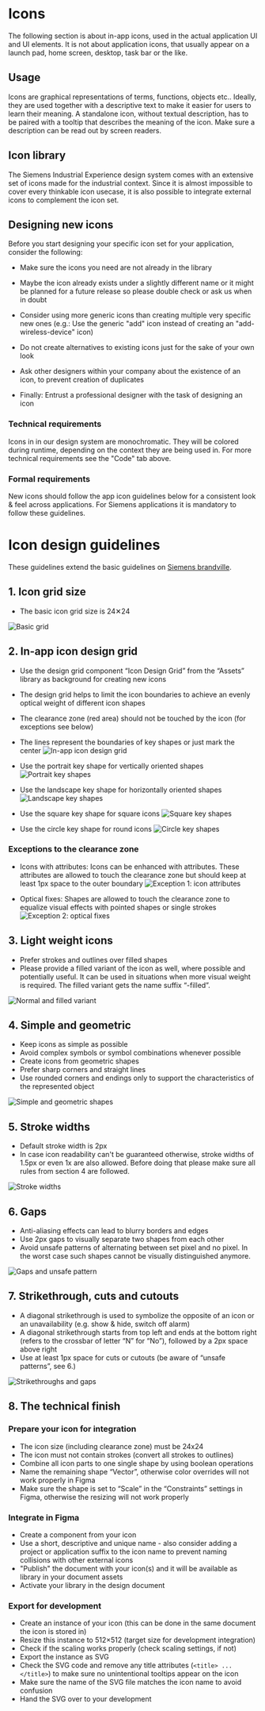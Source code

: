 
# Icons
 
The following section is about in-app icons, used in the actual application UI and UI elements. It is not about application icons, that usually appear on a launch pad, home screen, desktop, task bar or the like.

## Usage

Icons are graphical representations of terms, functions, objects etc.. Ideally, they are used together with a descriptive text to make it easier for users to learn their meaning. A standalone icon, without textual description, has to be paired with a tooltip that describes the meaning of the icon. Make sure a description can be read out by screen readers.

## Icon library

The Siemens Industrial Experience design system comes with an extensive set of icons made for the industrial context. Since it is almost impossible to cover every thinkable icon usecase, it is also possible to integrate external icons to complement the icon set.

## Designing new icons
Before you start designing your specific icon set for your application, consider the following:

- Make sure the icons you need are not already in the library

- Maybe the icon already exists under a slightly different name or it might be planned for a future release so please double check or ask us when in doubt

- Consider using more generic icons than creating multiple very specific new ones (e.g.: Use the generic "add" icon instead of creating an "add-wireless-device" icon)

- Do not create alternatives to existing icons just for the sake of your own look

- Ask other designers within your company about the existence of an icon, to prevent creation of duplicates

- Finally: Entrust a professional designer with the task of designing an icon

### Technical requirements
Icons in in our design system are monochromatic. They will be colored during runtime, depending on the context they are being used in. For more technical requirements see the "Code" tab above.

### Formal requirements
New icons should follow the app icon guidelines below for a consistent look & feel across applications. For Siemens applications it is mandatory to follow these guidelines.


# Icon design guidelines

These guidelines extend the basic guidelines on [Siemens brandville](https://brandville.siemens.com/en/design-elements/icons/ui-icons).

## 1. Icon grid size
- The basic icon grid size is 24✕24

![Basic grid](https://www.figma.com/file/wEptRgAezDU1z80Cn3eZ0o/iX-Pattern-Illustrations?type=design&node-id=801-253&mode=design&t=LqIxNidruCmTfYDF-4)

## 2. In-app icon design grid
- Use the design grid component “Icon Design Grid” from the “Assets” library as background for creating new icons
- The design grid helps to limit the icon boundaries to achieve an evenly optical weight of different icon shapes
- The clearance zone (red area) should not be touched by the icon (for exceptions see below)
- The lines represent the boundaries of key shapes or just mark the center ![In-app icon design grid](https://www.figma.com/file/wEptRgAezDU1z80Cn3eZ0o/iX-Pattern-Illustrations?type=design&node-id=801-856&mode=design&t=LqIxNidruCmTfYDF-4)

- Use the portrait key shape for vertically oriented shapes
![Portrait key shapes](https://www.figma.com/file/wEptRgAezDU1z80Cn3eZ0o/iX-Pattern-Illustrations?type=design&node-id=802-17540&mode=design&t=LqIxNidruCmTfYDF-4)

- Use the landscape key shape for horizontally oriented shapes
![Landscape key shapes](https://www.figma.com/file/wEptRgAezDU1z80Cn3eZ0o/iX-Pattern-Illustrations?type=design&node-id=802-19334&mode=design&t=LqIxNidruCmTfYDF-4)

- Use the square key shape for square icons
![Square key shapes](https://www.figma.com/file/wEptRgAezDU1z80Cn3eZ0o/iX-Pattern-Illustrations?type=design&node-id=802-23090&mode=design&t=LqIxNidruCmTfYDF-4)

- Use the circle key shape for round icons
![Circle key shapes](https://www.figma.com/file/wEptRgAezDU1z80Cn3eZ0o/iX-Pattern-Illustrations?type=design&node-id=802-23091&mode=design&t=LqIxNidruCmTfYDF-4)

### Exceptions to the clearance zone

- Icons with attributes: Icons can be enhanced with attributes. These attributes are allowed to touch the clearance zone but should keep at least 1px space to the outer boundary
![Exception 1: icon attributes](https://www.figma.com/file/wEptRgAezDU1z80Cn3eZ0o/iX-Pattern-Illustrations?type=design&node-id=802-23092&mode=design&t=LqIxNidruCmTfYDF-4)

- Optical fixes: Shapes are allowed to touch the clearance zone to equalize visual effects with pointed shapes or single strokes
![Exception 2: optical fixes](https://www.figma.com/file/wEptRgAezDU1z80Cn3eZ0o/iX-Pattern-Illustrations?type=design&node-id=802-23093&mode=design&t=LqIxNidruCmTfYDF-4)

## 3. Light weight icons

- Prefer strokes and outlines over filled shapes
- Please provide a filled variant of the icon as well, where possible and potentially useful. It can be used in situations when more visual weight is required. The filled variant gets the name suffix “-filled”.

![Normal and filled variant](https://www.figma.com/file/wEptRgAezDU1z80Cn3eZ0o/iX-Pattern-Illustrations?type=design&node-id=808-23094&mode=design&t=LqIxNidruCmTfYDF-4)

## 4. Simple and geometric

- Keep icons as simple as possible
- Avoid complex symbols or symbol combinations whenever possible
- Create icons from geometric shapes
- Prefer sharp corners and straight lines
- Use rounded corners and endings only to support the characteristics of the represented object

![Simple and geometric shapes](https://www.figma.com/file/wEptRgAezDU1z80Cn3eZ0o/iX-Pattern-Illustrations?type=design&node-id=808-23095&mode=design&t=LqIxNidruCmTfYDF-4)

## 5. Stroke widths

- Default stroke width is 2px
- In case icon readability can't be guaranteed otherwise, stroke widths of 1.5px or even 1x are also allowed. Before doing that please make sure all rules from section 4 are followed.

![Stroke widths](https://www.figma.com/file/wEptRgAezDU1z80Cn3eZ0o/iX-Pattern-Illustrations?type=design&node-id=809-23096&mode=design&t=LqIxNidruCmTfYDF-4)

## 6. Gaps

- Anti-aliasing effects can lead to blurry borders and edges
- Use 2px gaps to visually separate two shapes from each other
- Avoid unsafe patterns of alternating between set pixel and no pixel. In the worst case such shapes cannot be visually distinguished anymore.

![Gaps and unsafe pattern](https://www.figma.com/file/wEptRgAezDU1z80Cn3eZ0o/iX-Pattern-Illustrations?type=design&node-id=809-23097&mode=design&t=LqIxNidruCmTfYDF-4)

## 7. Strikethrough, cuts and cutouts

- A diagonal strikethrough is used to symbolize the opposite of an icon or an unavailability (e.g. show & hide, switch off alarm)
- A diagonal strikethrough starts from top left and ends at the bottom right (refers to the crossbar of letter “N” for “No”), followed by a 2px space above right
- Use at least 1px space for cuts or cutouts (be aware of “unsafe patterns”, see 6.)

![Strikethroughs and gaps](https://www.figma.com/file/wEptRgAezDU1z80Cn3eZ0o/iX-Pattern-Illustrations?type=design&node-id=810-23098&mode=design&t=LqIxNidruCmTfYDF-4)

## 8. The technical finish

### Prepare your icon for integration
- The icon size (including clearance zone) must be 24x24
- The icon must not contain strokes (convert all strokes to outlines)
- Combine all icon parts to one single shape by using boolean operations
- Name the remaining shape “Vector”, otherwise color overrides will not work properly in Figma
- Make sure the shape is set to “Scale” in the “Constraints” settings in Figma, otherwise the resizing will not work properly

### Integrate in Figma
- Create a component from your icon
- Use a short, descriptive and unique name - also consider adding a project or application suffix to the icon name to prevent naming collisions with other external icons
- "Publish" the document with your icon(s) and it will be available as library in your document assets
- Activate your library in the design document

### Export for development
- Create an instance of your icon (this can be done in the same document the icon is stored in)
- Resize this instance to 512×512 (target size for development integration)
- Check if the scaling works properly (check scaling settings, if not)
- Export the instance as SVG
- Check the SVG code and remove any title attributes (`<title> ... </title>`) to make sure no unintentional tooltips appear on the icon
- Make sure the name of the SVG file matches the icon name to avoid confusion
- Hand the SVG over to your development
